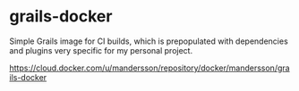 # grails-docker

Simple Grails image for CI builds, which is prepopulated with dependencies and plugins very specific for my personal project.

https://cloud.docker.com/u/mandersson/repository/docker/mandersson/grails-docker

